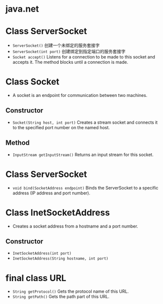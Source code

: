 
# java.net


# Class ServerSocket

- `ServerSocket()` 创建一个未绑定的服务套接字
- `ServerSocket(int port)` 创建绑定到指定端口的服务套接字 
- `Socket accept()` Listens for a connection to be made to this socket and accepts it. The method blocks until a connection is made.


# Class Socket 

- A socket is an endpoint for communication between two machines.
## Constructor

- `Socket(String host, int port)` Creates a stream socket and connects it to the specified port number on the named host.

## Method

- `InputStream getInputStream()` Returns an input stream for this socket.


# Class ServerSocket

- `void bind(SocketAddress endpoint)` Binds the ServerSocket to a specific address (IP address and port number).

# Class InetSocketAddress

- Creates a socket address from a hostname and a port number.

## Constructor

- `InetSocketAddress(int port)` 
- `InetSocketAddress(String hostname, int port)`


# final class URL

- `String getProtocol()` Gets the protocol name of this URL.
- `String getPath()` Gets the path part of this URL.